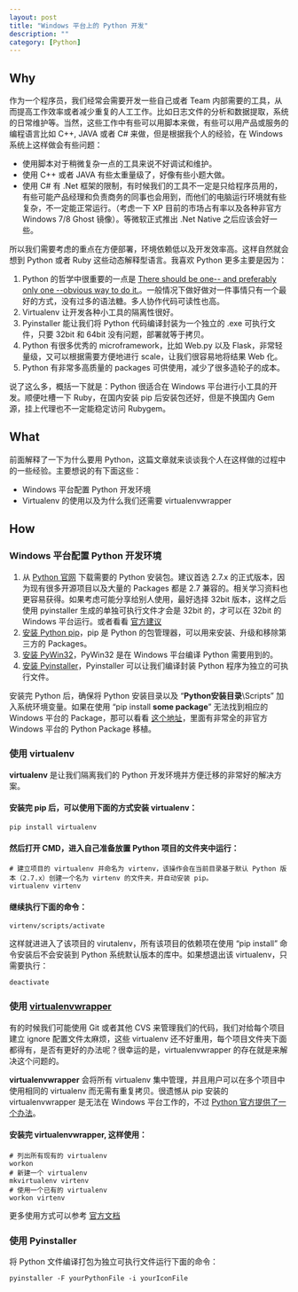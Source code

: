 ```yaml
---
layout: post
title: "Windows 平台上的 Python 开发"
description: ""
category: [Python]
---
```


## Why

作为一个程序员，我们经常会需要开发一些自己或者 Team 内部需要的工具，从而提高工作效率或者减少重复的人工工作。比如日志文件的分析和数据提取，系统的日常维护等。当然，这些工作中有些可以用脚本来做，有些可以用产品或服务的编程语言比如 C++, JAVA 或者 C# 来做，但是根据我个人的经验，在 Windows 系统上这样做会有些问题：

- 使用脚本对于稍微复杂一点的工具来说不好调试和维护。
- 使用 C++ 或者 JAVA 有些太重量级了，好像有些小题大做。
- 使用 C# 有 .Net 框架的限制，有时候我们的工具不一定是只给程序员用的，有些可能产品经理和负责商务的同事也会用到，而他们的电脑运行环境就有些复杂，不一定能正常运行。（考虑一下 XP 目前的市场占有率以及各种非官方 Windows 7/8 Ghost 镜像）。等微软正式推出 .Net Native 之后应该会好一些。

所以我们需要考虑的重点在方便部署，环境依赖低以及开发效率高。这样自然就会想到 Python 或者 Ruby 这些动态解释型语言。我喜欢 Python 更多主要是因为：

1. Python 的哲学中很重要的一点是 [There should be one-- and preferably only one --obvious way to do it.][9]。一般情况下做好做对一件事情只有一个最好的方式，没有过多的语法糖。多人协作代码可读性也高。
2. Virtualenv 让开发各种小工具的隔离性很好。
3. Pyinstaller 能让我们将 Python 代码编译封装为一个独立的 .exe 可执行文件，只要 32bit 和 64bit 没有问题，部署就等于拷贝。
4. Python 有很多优秀的 microframework，比如 Web.py 以及 Flask，非常轻量级，又可以根据需要方便地进行 scale，让我们很容易地将结果 Web 化。
5. Python 有非常多高质量的 packages 可供使用，减少了很多造轮子的成本。

说了这么多，概括一下就是：Python 很适合在 Windows 平台进行小工具的开发。顺便吐槽一下 Ruby，在国内安装 pip 后安装包还好，但是不换国内 Gem 源，挂上代理也不一定能稳定访问 Rubygem。

## What

前面解释了一下为什么要用 Python，这篇文章就来谈谈我个人在这样做的过程中的一些经验。主要想说的有下面这些：

- Windows 平台配置 Python 开发环境
- Virtualenv 的使用以及为什么我们还需要 virtualenvwrapper

## How

### Windows 平台配置 Python 开发环境

1. 从 [Python 官网][1] 下载需要的 Python 安装包。建议首选 2.7.x 的正式版本，因为现有很多开源项目以及大量的 Packages 都是 2.7 兼容的。相关学习资料也更容易获得。如果考虑可能分享给别人使用，最好选择 32bit 版本，这样之后使用 pyinstaller 生成的单独可执行文件才会是 32bit 的，才可以在 32bit 的 Windows 平台运行。或者看看 [官方建议][2]
2. [安装 Python pip][3]，pip 是 Python 的包管理器，可以用来安装、升级和移除第三方的 Packages。
3. [安装 PyWin32][4]，PyWin32 是在 Windows 平台编译 Python 需要用到的。
4. [安装 Pyinstaller][5]，Pyinstaller 可以让我们编译封装 Python 程序为独立的可执行文件。

安装完 Python 后，确保将 Python 安装目录以及 “__Python安装目录__\Scripts” 加入系统环境变量。如果在使用 “pip install __some package__” 无法找到相应的 Windows 平台的 Package，那可以看看 [这个地址][5]，里面有非常全的非官方 Windows 平台的 Python Package 移植。

### 使用 virtualenv

__virtualenv__ 是让我们隔离我们的 Python 开发环境并方便迁移的非常好的解决方案。

#### 安装完 pip 后，可以使用下面的方式安装 virtualenv：

	pip install virtualenv

#### 然后打开 CMD，进入自己准备放置 Python 项目的文件夹中运行：

	# 建立项目的 virtualenv 并命名为 virtenv，该操作会在当前目录基于默认 Python 版本（2.7.x）创建一个名为 virtenv 的文件夹，并自动安装 pip。
	virtualenv virtenv

#### 继续执行下面的命令：

	virtenv/scripts/activate

这样就进进入了该项目的 virutalenv，所有该项目的依赖项在使用 “pip install” 命令安装后不会安装到 Python 系统默认版本的库中。如果想退出该 virtualenv，只需要执行：

	deactivate

### 使用 [virtualenvwrapper][6]

有的时候我们可能使用 Git 或者其他 CVS 来管理我们的代码，我们对给每个项目建立 ignore 配置文件太麻烦，这些 virtualenv 还不好重用，每个项目文件夹下面都得有，是否有更好的办法呢？很幸运的是，virtualenvwrapper 的存在就是来解决这个问题的。

__virtualenvwrapper__ 会将所有 virtualenv 集中管理，并且用户可以在多个项目中使用相同的 virtualenv 而无需有重复拷贝。很遗憾从 pip 安装的 virtualenvwrapper 是无法在 Windows 平台工作的，不过 [Python 官方提供了一个办法][7]。

#### 安装完 virtualenvwrapper, 这样使用：

	# 列出所有现有的 virtualenv
	workon
	# 新建一个 virtualenv
	mkvirtualenv virtenv
	# 使用一个已有的 virtualenv
	workon virtenv

更多使用方式可以参考 [官方文档][8]

### 使用 Pyinstaller

将 Python 文件编译打包为独立可执行文件运行下面的命令：

	pyinstaller -F yourPythonFile -i yourIconFile	


[1]: https://www.python.org/downloads/
[2]: https://wiki.python.org/moin/Python2orPython3
[3]: https://pip.pypa.io/en/latest/installing.html
[4]: http://sourceforge.net/projects/pywin32/
[5]: http://www.lfd.uci.edu/~gohlke/pythonlibs/
[6]: https://virtualenvwrapper.readthedocs.org/en/latest/
[7]: https://pypi.python.org/pypi/virtualenvwrapper-win
[8]: https://virtualenvwrapper.readthedocs.org/en/latest/
[9]: https://www.python.org/dev/peps/pep-0020/


